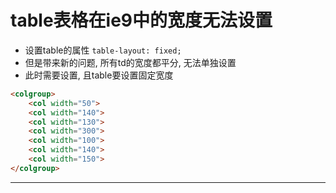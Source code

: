 # table表格在ie9中的宽度无法设置
-   设置table的属性 `table-layout: fixed;`
-   但是带来新的问题, 所有td的宽度都平分, 无法单独设置
-   此时需要设置, 且table要设置固定宽度

```html
<colgroup>
    <col width="50">
    <col width="140">
    <col width="130">
    <col width="300">
    <col width="100">
    <col width="140">
    <col width="150">
</colgroup>
```

---